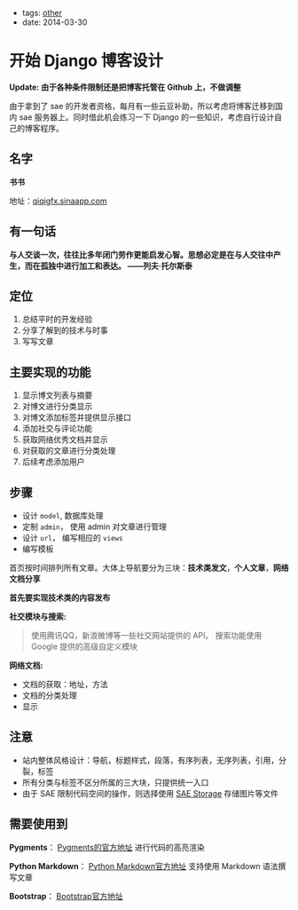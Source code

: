 - tags: [other](/tags.md#other)
- date: 2014-03-30

# 开始 Django 博客设计

**Update: 由于各种条件限制还是把博客托管在 Github 上，不做调整**

由于拿到了 sae 的开发者资格，每月有一些云豆补助，所以考虑将博客迁移到国内 sae 服务器上。同时借此机会练习一下 Django 的一些知识，考虑自行设计自己的博客程序。

## 名字

**书书**

地址：[qiqigfx.sinaapp.com](http://qiqigfx.sinaapp.com/)

## 有一句话

**与人交谈一次，往往比多年闭门劳作更能启发心智。思想必定是在与人交往中产生，而在孤独中进行加工和表达。   ——列夫·托尔斯泰**

## 定位

1. 总结平时的开发经验<br/>
2. 分享了解到的技术与时事<br/>
3. 写写文章<br/>

## 主要实现的功能

1. 显示博文列表与摘要
2. 对博文进行分类显示
3. 对博文添加标签并提供显示接口
4. 添加社交与评论功能
5. 获取网络优秀文档并显示
6. 对获取的文章进行分类处理
7. 后续考虑添加用户

## 步骤

- 设计 `model`, 数据库处理
- 定制 `admin`， 使用 admin 对文章进行管理
- 设计 `url`， 编写相应的 `views`
- 编写模板

首页按时间排列所有文章。大体上导航要分为三块：**技术类发文**，**个人文章**，**网络文档分享**

**首先要实现技术类的内容发布**

**社交模块与搜索:**

> 使用腾讯QQ，新浪微博等一些社交网站提供的 API。 搜索功能使用 Google 提供的高级自定义模块
> 

**网络文档:**

- 文档的获取：地址，方法
- 文档的分类处理
- 显示

## 注意

- 站内整体风格设计：导航，标题样式，段落，有序列表，无序列表，引用，分裂，标签
- 所有分类与标签不区分所属的三大块，只提供统一入口
- 由于 SAE 限制代码空间的操作，则选择使用 [SAE Storage](http://sae.sina.com.cn/?m=apistore&a=sdetail&service_code=80000000&type=0) 存储图片等文件

## 需要使用到

**Pygments**： [Pygments的官方地址](http://pygments.org/) 进行代码的高亮渲染

**Python Markdown**： [Python Markdown官方地址](https://pypi.python.org/pypi/Markdown) 支持使用 Markdown 语法撰写文章

**Bootstrap**： [Bootstrap官方地址](http://www.bootcss.com/)